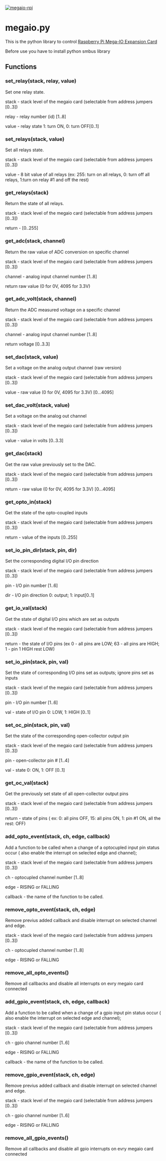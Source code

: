 
[![megaio-rpi](res/sequent.jpg)](https://www.sequentmicrosystems.com/megaio.html)

# megaio.py

This is the python library to control [Raspberry Pi Mega-IO Expansion Card](https://www.sequentmicrosystems.com/megaio.html)

Before use you have to install python smbus library

## Functions
### set_relay(stack, relay, value)
Set one relay state.

stack - stack level of the megaio card (selectable from address jumpers [0..3])

relay - relay number (id) [1..8]

value - relay state 1: turn ON, 0: turn OFF[0..1]

### set_relays(stack, value)
Set all relays state.

stack - stack level of the megaio card (selectable from address jumpers [0..3])

value - 8 bit value of all relays (ex: 255: turn on all relays, 0: turn off all relays, 1:turn on relay #1 and off the rest)

### get_relays(stack)
Return the state of all relays.

stack - stack level of the megaio card (selectable from address jumpers [0..3])

return - [0..255]

### get_adc(stack, channel)
Return the raw value of ADC conversion on specific channel

stack - stack level of the megaio card (selectable from address jumpers [0..3])

channel - analog input channel number [1..8]

return raw value (0 for 0V, 4095 for 3.3V)

### get_adc_volt(stack, channel)
Return the ADC measured voltage on a specific channel

stack - stack level of the megaio card (selectable from address jumpers [0..3])

channel - analog input channel number [1..8]

return voltage [0..3.3]

### set_dac(stack, value)
Set a voltage on the analog output channel (raw version)

stack - stack level of the megaio card (selectable from address jumpers [0..3])

value - raw value (0 for 0V, 4095 for 3.3V) [0...4095]

### set_dac_volt(stack, value)
Set a voltage on the analog out channel

stack - stack level of the megaio card (selectable from address jumpers [0..3])

value - value in volts [0..3.3]

### get_dac(stack)
Get the raw value previously set to the DAC.

stack - stack level of the megaio card (selectable from address jumpers [0..3])

return - raw value (0 for 0V, 4095 for 3.3V) [0...4095]

### get_opto_in(stack)
Get the state of the opto-coupled inputs

stack - stack level of the megaio card (selectable from address jumpers [0..3])

return - value of the inputs [0..255]

### set_io_pin_dir(stack, pin, dir)
Set the corresponding digital I/O pin direction

stack - stack level of the megaio card (selectable from address jumpers [0..3])

pin - I/O pin number [1..6]

dir - I/O pin direction 0: output; 1: input[0..1]

### get_io_val(stack)
Get the state of digital I/O pins which are set as outputs

stack - stack level of the megaio card (selectable from address jumpers [0..3])

return - the state of I/O pins (ex 0 - all pins are LOW; 63 - all pins are HIGH; 1 - pin 1 HIGH rest LOW)

### set_io_pin(stack, pin, val)
Set the state of corresponding I/O pins set as outputs; ignore pins set as inputs

stack - stack level of the megaio card (selectable from address jumpers [0..3])

pin - I/O pin number [1..6]

val - state of I/O pin 0: LOW, 1: HIGH [0..1]

### set_oc_pin(stack, pin, val)
Set the state of the corresponding open-collector output pin

stack - stack level of the megaio card (selectable from address jumpers [0..3])

pin - open-collector pin # [1..4]

val - state 0: ON, 1: OFF [0..1]

### get_oc_val(stack)
Get the previously set state of all open-collector output pins

stack - stack level of the megaio card (selectable from address jumpers [0..3])

return - state of pins ( ex: 0: all pins OFF, 15: all pins ON, 1:  pin #1 ON, all the rest: OFF)

### add_opto_event(stack, ch, edge, callback)
Add a function to be called when a change of a optocupled input pin status occur ( also enable the interrupt on selected edge and channel);

stack - stack level of the megaio card (selectable from address jumpers [0..3])

ch - optocupled channel number [1..8]

edge - RISING or FALLING

callback - the name of the function to be called.

### remove_opto_event(stack, ch, edge)
Remove previus added callback and disable interrupt on selected channel and edge.

stack - stack level of the megaio card (selectable from address jumpers [0..3])

ch - optocupled channel number [1..8]

edge - RISING or FALLING

### remove_all_opto_events()
Remove all callbacks and disable all interrupts on evry megaio card connected

### add_gpio_event(stack, ch, edge, callback)
Add a function to be called when a change of a gpio input pin status occur ( also enable the interrupt on selected edge and channel);

stack - stack level of the megaio card (selectable from address jumpers [0..3])

ch - gpio channel number [1..6]

edge - RISING or FALLING

callback - the name of the function to be called.

### remove_gpio_event(stack, ch, edge)
Remove previus added callback and disable interrupt on selected channel and edge.

stack - stack level of the megaio card (selectable from address jumpers [0..3])

ch - gpio channel number [1..6]

edge - RISING or FALLING

### remove_all_gpio_events()
Remove all callbacks and disable all gpio interrupts on evry megaio card connected
